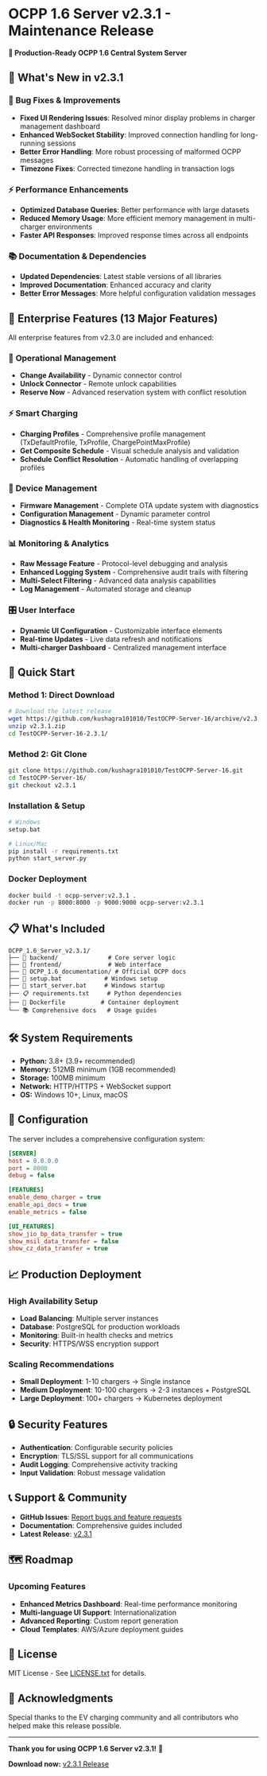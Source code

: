 # OCPP 1.6 Server v2.3.1 - Maintenance Release

**🚀 Production-Ready OCPP 1.6 Central System Server**

## 🌟 What's New in v2.3.1

### 🔧 Bug Fixes & Improvements
- **Fixed UI Rendering Issues**: Resolved minor display problems in charger management dashboard
- **Enhanced WebSocket Stability**: Improved connection handling for long-running sessions
- **Better Error Handling**: More robust processing of malformed OCPP messages
- **Timezone Fixes**: Corrected timezone handling in transaction logs

### ⚡ Performance Enhancements
- **Optimized Database Queries**: Better performance with large datasets
- **Reduced Memory Usage**: More efficient memory management in multi-charger environments
- **Faster API Responses**: Improved response times across all endpoints

### 📚 Documentation & Dependencies
- **Updated Dependencies**: Latest stable versions of all libraries
- **Improved Documentation**: Enhanced accuracy and clarity
- **Better Error Messages**: More helpful configuration validation messages

## 🏢 Enterprise Features (13 Major Features)

All enterprise features from v2.3.0 are included and enhanced:

### 🔄 **Operational Management**
- **Change Availability** - Dynamic connector control
- **Unlock Connector** - Remote unlock capabilities
- **Reserve Now** - Advanced reservation system with conflict resolution

### ⚡ **Smart Charging**
- **Charging Profiles** - Comprehensive profile management (TxDefaultProfile, TxProfile, ChargePointMaxProfile)
- **Get Composite Schedule** - Visual schedule analysis and validation
- **Schedule Conflict Resolution** - Automatic handling of overlapping profiles

### 🔧 **Device Management**
- **Firmware Management** - Complete OTA update system with diagnostics
- **Configuration Management** - Dynamic parameter control
- **Diagnostics & Health Monitoring** - Real-time system status

### 📊 **Monitoring & Analytics**
- **Raw Message Feature** - Protocol-level debugging and analysis
- **Enhanced Logging System** - Comprehensive audit trails with filtering
- **Multi-Select Filtering** - Advanced data analysis capabilities
- **Log Management** - Automated storage and cleanup

### 🎛️ **User Interface**
- **Dynamic UI Configuration** - Customizable interface elements
- **Real-time Updates** - Live data refresh and notifications
- **Multi-charger Dashboard** - Centralized management interface

## 🚀 Quick Start

### Method 1: Direct Download
```bash
# Download the latest release
wget https://github.com/kushagra101010/TestOCPP-Server-16/archive/v2.3.1.zip
unzip v2.3.1.zip
cd TestOCPP-Server-16-2.3.1/
```

### Method 2: Git Clone
```bash
git clone https://github.com/kushagra101010/TestOCPP-Server-16.git
cd TestOCPP-Server-16/
git checkout v2.3.1
```

### Installation & Setup
```bash
# Windows
setup.bat

# Linux/Mac
pip install -r requirements.txt
python start_server.py
```

### Docker Deployment
```bash
docker build -t ocpp-server:v2.3.1 .
docker run -p 8000:8000 -p 9000:9000 ocpp-server:v2.3.1
```

## 📋 What's Included

```
OCPP_1.6_Server_v2.3.1/
├── 📁 backend/              # Core server logic
├── 📁 frontend/             # Web interface
├── 📁 OCPP_1.6_documentation/ # Official OCPP docs
├── 🔧 setup.bat            # Windows setup
├── 🚀 start_server.bat     # Windows startup
├── 📋 requirements.txt     # Python dependencies
├── 🐳 Dockerfile          # Container deployment
└── 📚 Comprehensive docs   # Usage guides
```

## 🛠️ System Requirements

- **Python:** 3.8+ (3.9+ recommended)
- **Memory:** 512MB minimum (1GB recommended)
- **Storage:** 100MB minimum
- **Network:** HTTP/HTTPS + WebSocket support
- **OS:** Windows 10+, Linux, macOS

## 🔧 Configuration

The server includes a comprehensive configuration system:

```ini
[SERVER]
host = 0.0.0.0
port = 8000
debug = false

[FEATURES]
enable_demo_charger = true
enable_api_docs = true
enable_metrics = false

[UI_FEATURES]
show_jio_bp_data_transfer = true
show_msil_data_transfer = false
show_cz_data_transfer = true
```

## 📈 Production Deployment

### High Availability Setup
- **Load Balancing**: Multiple server instances
- **Database**: PostgreSQL for production workloads
- **Monitoring**: Built-in health checks and metrics
- **Security**: HTTPS/WSS encryption support

### Scaling Recommendations
- **Small Deployment**: 1-10 chargers → Single instance
- **Medium Deployment**: 10-100 chargers → 2-3 instances + PostgreSQL
- **Large Deployment**: 100+ chargers → Kubernetes deployment

## 🔒 Security Features

- **Authentication**: Configurable security policies
- **Encryption**: TLS/SSL support for all communications
- **Audit Logging**: Comprehensive activity tracking
- **Input Validation**: Robust message validation

## 📞 Support & Community

- **GitHub Issues**: [Report bugs and feature requests](https://github.com/kushagra101010/TestOCPP-Server-16/issues)
- **Documentation**: Comprehensive guides included
- **Latest Release**: [v2.3.1](https://github.com/kushagra101010/TestOCPP-Server-16/releases/tag/v2.3.1)

## 🗺️ Roadmap

### Upcoming Features
- **Enhanced Metrics Dashboard**: Real-time performance monitoring
- **Multi-language UI Support**: Internationalization
- **Advanced Reporting**: Custom report generation
- **Cloud Templates**: AWS/Azure deployment guides

## 📜 License

MIT License - See [LICENSE.txt](LICENSE.txt) for details.

## 🙏 Acknowledgments

Special thanks to the EV charging community and all contributors who helped make this release possible.

---

**Thank you for using OCPP 1.6 Server v2.3.1!** 🎉

**Download now:** [v2.3.1 Release](https://github.com/kushagra101010/TestOCPP-Server-16/releases/tag/v2.3.1) 